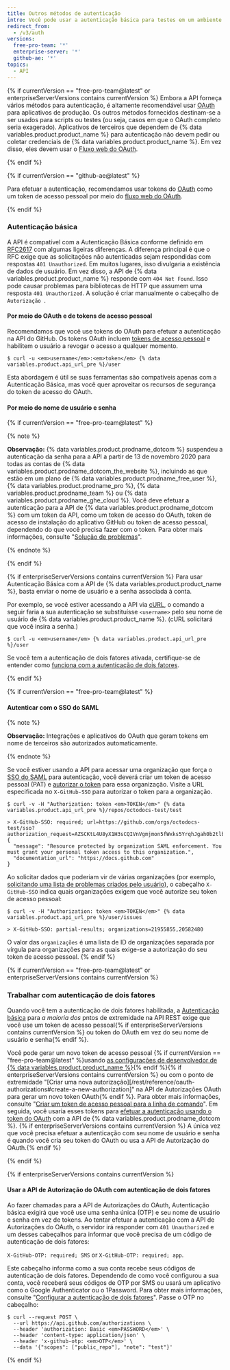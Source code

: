 ```yaml
---
title: Outros métodos de autenticação
intro: Você pode usar a autenticação básica para testes em um ambiente que não é de produção.
redirect_from:
  - /v3/auth
versions:
  free-pro-team: '*'
  enterprise-server: '*'
  github-ae: '*'
topics:
  - API
---
```



{% if currentVersion == "free-pro-team@latest" or enterpriseServerVersions contains currentVersion %}
Embora a API forneça vários métodos para autenticação, é altamente recomendável usar [OAuth](/apps/building-integrations/setting-up-and-registering-oauth-apps/) para aplicativos de produção. Os outros métodos fornecidos destinam-se a ser usados para scripts ou testes (ou seja, casos em que o OAuth completo seria exagerado). Aplicativos de terceiros que dependem de
{% data variables.product.product_name %} para autenticação não devem pedir ou coletar credenciais de {% data variables.product.product_name %}.
Em vez disso, eles devem usar o [Fluxo web do OAuth](/apps/building-oauth-apps/authorizing-oauth-apps/).

{% endif %}

{% if currentVersion == "github-ae@latest" %}

Para efetuar a autenticação, recomendamos usar tokens do [OAuth](/apps/building-integrations/setting-up-and-registering-oauth-apps/) como um token de acesso pessoal por meio do [fluxo web do OAuth](/apps/building-oauth-apps/authorizing-oauth-apps/).

{% endif %}

### Autenticação básica

A API é compatível com a Autenticação Básica conforme definido em [RFC2617](http://www.ietf.org/rfc/rfc2617.txt) com algumas ligeiras diferenças. A diferença principal é que o RFC exige que as solicitações não autenticadas sejam respondidas com respostas `401 Unauthorized`. Em muitos lugares, isso divulgaria a existência de dados de usuário. Em vez disso, a API de {% data variables.product.product_name %} responde com `404 Not Found`. Isso pode causar problemas para bibliotecas de HTTP que assumem uma resposta `401 Unauthorized`. A solução é criar manualmente o cabeçalho de `Autorização `.

#### Por meio do OAuth e de tokens de acesso pessoal

Recomendamos que você use tokens do OAuth para efetuar a autenticação na API do GitHub. Os tokens OAuth incluem [tokens de acesso pessoal][personal-access-tokens] e habilitem o usuário a revogar o acesso a qualquer momento.

```shell
$ curl -u <em>username</em>:<em>token</em> {% data variables.product.api_url_pre %}/user
```

Esta abordagem é útil se suas ferramentas são compatíveis apenas com a Autenticação Básica, mas você quer aproveitar os recursos de segurança do token de acesso do OAuth.

#### Por meio do nome de usuário e senha

{% if currentVersion == "free-pro-team@latest" %}

{% note %}

**Observação:** {% data variables.product.prodname_dotcom %} suspendeu a autenticação da senha para a API a partir de 13 de novembro 2020 para todas as contas de {% data variables.product.prodname_dotcom_the_website %}, incluindo as que estão em um plano de {% data variables.product.prodname_free_user %}, {% data variables.product.prodname_pro %}, {% data variables.product.prodname_team %} ou {% data variables.product.prodname_ghe_cloud %}. Você deve efetuar a autenticação para a API de {% data variables.product.prodname_dotcom %} com um token da API, como um token de acesso do OAuth, token de acesso de instalação do aplicativo GitHub ou token de acesso pessoal, dependendo do que você precisa fazer com o token. Para obter mais informações, consulte "[Solução de problemas](/rest/overview/troubleshooting#basic-authentication-errors)".

{% endnote %}

{% endif %}

{% if enterpriseServerVersions contains currentVersion %}
Para usar Autenticação Básica com a
API de {% data variables.product.product_name %}, basta enviar o nome de usuário e
a senha associada à conta.

Por exemplo, se você estiver acessando a API via [cURL][curl], o comando a seguir faria a sua autenticação se substituísse `<username>` pelo seu nome de usuário de {% data variables.product.product_name %}. (cURL solicitará que você insira a senha.)

```shell
$ curl -u <em>username</em> {% data variables.product.api_url_pre %}/user
```
Se você tem a autenticação de dois fatores ativada, certifique-se de entender como [funciona com a autenticação de dois fatores](/rest/overview/other-authentication-methods#working-with-two-factor-authentication).

{% endif %}

{% if currentVersion == "free-pro-team@latest" %}
#### Autenticar com o SSO do SAML

{% note %}

**Observação:** Integrações e aplicativos do OAuth que geram tokens em nome de terceiros são autorizados automaticamente.

{% endnote %}

Se você estiver usando a API para acessar uma organização que força o [SSO do SAML][saml-sso] para autenticação, você deverá criar um token de acesso pessoal (PAT) e [autorizar o token][allowlist] para essa organização. Visite a URL especificada no `X-GitHub-SSO` para autorizar o token para a organização.

```shell
$ curl -v -H "Authorization: token <em>TOKEN</em>" {% data variables.product.api_url_pre %}/repos/octodocs-test/test

> X-GitHub-SSO: required; url=https://github.com/orgs/octodocs-test/sso?authorization_request=AZSCKtL4U8yX1H3sCQIVnVgmjmon5fWxks5YrqhJgah0b2tlbl9pZM4EuMz4
{
  "message": "Resource protected by organization SAML enforcement. You must grant your personal token access to this organization.",
  "documentation_url": "https://docs.github.com"
}
```

Ao solicitar dados que poderiam vir de várias organizações (por exemplo, [solicitando uma lista de problemas criados pelo usuário][user-issues]), o cabeçalho `X-GitHub-SSO` indica quais organizações exigem que você autorize seu token de acesso pessoal:

```shell
$ curl -v -H "Authorization: token <em>TOKEN</em>" {% data variables.product.api_url_pre %}/user/issues

> X-GitHub-SSO: partial-results; organizations=21955855,20582480
```

O valor das `organizações` é uma lista de ID de organizações separada por vírgula para organizações para as quais exige-se a autorização do seu token de acesso pessoal.
{% endif %}

{% if currentVersion == "free-pro-team@latest" or enterpriseServerVersions contains currentVersion %}
### Trabalhar com autenticação de dois fatores

Quando você tem a autenticação de dois fatores habilitada, a [Autenticação básica](#basic-authentication) para _a maioria dos_ pntos de extremidade na API REST exige que você use um token de acesso pessoal{% if enterpriseServerVersions contains currentVersion %} ou token do OAuth em vez do seu nome de usuário e senha{% endif %}.

Você pode gerar um novo token de acesso pessoal {% if currentVersion == "free-pro-team@latest" %}usando [ as configurações de desenvolvedor de {% data variables.product.product_name %}](https://github.com/settings/tokens/new){% endif %}{% if enterpriseServerVersions contains currentVersion %} ou com o ponto de extremidade "\[Criar uma nova autorização\]\[/rest/reference/oauth-authorizations#create-a-new-authorization\]" na API de Autorizações OAuth para gerar um novo token OAuth{% endif %}. Para obter mais informações, consulte "[Criar um token de acesso pessoal para a linha de comando](/github/authenticating-to-github/creating-a-personal-access-token-for-the-command-line)". Em seguida, você usaria esses tokens para [efetuar a autenticação usando o token do OAuth][oauth-auth] com a API de {% data variables.product.prodname_dotcom %}. {% if enterpriseServerVersions contains currentVersion %} A única vez que você precisa efetuar a autenticação com seu nome de usuário e senha é quando você cria seu token do OAuth ou usa a API de Autorização do OAuth.{% endif %}

{% endif %}

{% if enterpriseServerVersions contains currentVersion %}
#### Usar a API de Autorização do OAuth com autenticação de dois fatores

Ao fazer chamadas para a API de Autorizações do OAuth, Autenticação básica exigirá que você use uma senha única (OTP) e seu nome de usuário e senha em vez de tokens. Ao tentar efetuar a autenticação com a API de Autorizações do OAuth, o servidor irá responder com `401 Unauthorized` e um desses cabeçalhos para informar que você precisa de um código de autenticação de dois fatores:

`X-GitHub-OTP: required; SMS` or `X-GitHub-OTP: required; app`.

Este cabeçalho informa como a sua conta recebe seus códigos de autenticação de dois fatores. Dependendo de como você configurou a sua conta, você receberá seus códigos de OTP por SMS ou usará um aplicativo como o Google Authenticator ou o 1Password. Para obter mais informações, consulte "[Configurar a autenticação de dois fatores](/articles/configuring-two-factor-authentication)". Passe o OTP no cabeçalho:

```shell
$ curl --request POST \
  --url https://api.github.com/authorizations \
  --header 'authorization: Basic <em>PASSWORD</em>' \
  --header 'content-type: application/json' \
  --header 'x-github-otp: <em>OTP</em>' \
  --data '{"scopes": ["public_repo"], "note": "test"}'
```
{% endif %}

[curl]: http://curl.haxx.se/
[oauth-auth]: /rest#authentication
[personal-access-tokens]: /articles/creating-a-personal-access-token-for-the-command-line
[saml-sso]: /articles/about-identity-and-access-management-with-saml-single-sign-on
[allowlist]: /github/authenticating-to-github/authorizing-a-personal-access-token-for-use-with-saml-single-sign-on
[user-issues]: /rest/reference/issues#list-issues-assigned-to-the-authenticated-user

